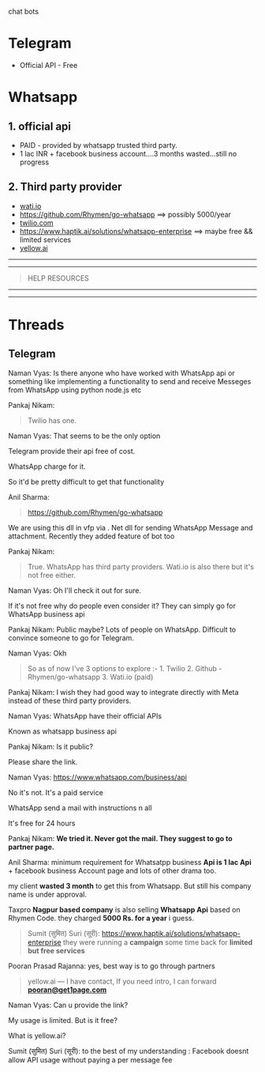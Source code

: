 chat bots

# Telegram
* Official API - Free

# Whatsapp
## 1. official api
* PAID - provided by whatsapp trusted third party.
* 1 lac INR + facebook business account....3 months wasted...still no progress
## 2. Third party provider
* [wati.io](wati.io)
* https://github.com/Rhymen/go-whatsapp ==> possibly 5000/year
* [twilio.com ](twilio.com)
* https://www.haptik.ai/solutions/whatsapp-enterprise ==> maybe free && limited services
* [yellow.ai](yellow.ai)

---
---
> HELP RESOURCES

---
---
# Threads
## Telegram
Naman Vyas:
Is there anyone who have worked with WhatsApp api or something like implementing a functionality to send and receive Messeges from WhatsApp using python node.js etc

Pankaj Nikam:
> Twilio has one.

Naman Vyas:
That seems to be the only option

Telegram provide their api free of cost.

WhatsApp charge for it.

So it'd be pretty difficult to get that functionality

Anil Sharma:
> https://github.com/Rhymen/go-whatsapp

We are using this dll in vfp via . Net dll for sending WhatsApp Message and attachment. Recently they added feature of bot too

Pankaj Nikam:
> True. WhatsApp has third party providers. Wati.io is also there but it's not free either.

Naman Vyas:
Oh I'll check it out for sure.

If it's not free why do people even consider it? They can simply go for WhatsApp business api

Pankaj Nikam:
Public maybe? Lots of people on WhatsApp. Difficult to convince someone to go for Telegram.

Naman Vyas:
Okh

>So as of now I've 3 options to explore :-
	1. Twilio
	2. Github - Rhymen/go-whatsapp
	3. Wati.io (paid)

Pankaj Nikam:
I wish they had good way to integrate directly with Meta instead of these third party providers.

Naman Vyas:
WhatsApp have their official APIs

Known as whatsapp business api

Pankaj Nikam:
Is it public?

Please share the link.

Naman Vyas:
https://www.whatsapp.com/business/api 


No it's not. It's a paid service

WhatsApp send a mail with instructions n all

It's free for 24 hours

Pankaj Nikam:
**We tried it. Never got the mail.
They suggest to go to partner page.**

Anil Sharma:
minimum requirement for Whatsatpp business **Api is 1 lac Api** + facebook business Account page and lots of other drama too.

my client **wasted 3 month** to get this from Whatsapp. But still his company name is under approval.

Taxpro **Nagpur based company** is also selling **Whatsapp Api** based on Rhymen Code. they charged **5000 Rs. for a year** i guess.

>Sumit (सुमित) Suri (सूरी):
https://www.haptik.ai/solutions/whatsapp-enterprise
they were running a **campaign** some time back for **limited but free services**

Pooran Prasad Rajanna:
yes, best way is to go through partners

> yellow.ai — I have contact, If you need intro, I can forward **pooran@get1page.com**

Naman Vyas:
Can u provide the link?

My usage is limited. But is it free?

What is yellow.ai?

Sumit (सुमित) Suri (सूरी):
to the best of my understanding :
Facebook doesnt allow API usage without paying a per message fee
